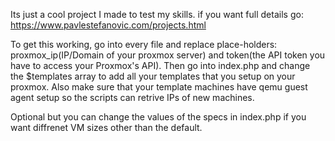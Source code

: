 Its just a cool project I made to test my skills. if you want full details go: https://www.pavlestefanovic.com/projects.html

To get this working, go into every file and replace place-holders: proxmox_ip(IP/Domain of your proxmox server) and token(the API token you have to access your Proxmox's API). Then go into index.php and change the $templates array to add all your templates that you setup on your proxmox.  Also make sure that your template machines have qemu guest agent setup so the scripts can retrive IPs of new machines.

Optional but you can change the values of the specs in index.php if you want diffrenet VM sizes other than the default.

